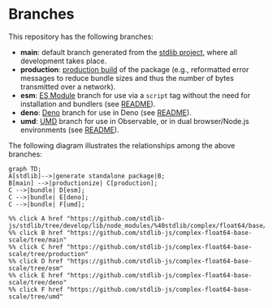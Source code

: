 <!--

@license Apache-2.0

Copyright (c) 2022 The Stdlib Authors.

Licensed under the Apache License, Version 2.0 (the "License");
you may not use this file except in compliance with the License.
You may obtain a copy of the License at

    http://www.apache.org/licenses/LICENSE-2.0

Unless required by applicable law or agreed to in writing, software
distributed under the License is distributed on an "AS IS" BASIS,
WITHOUT WARRANTIES OR CONDITIONS OF ANY KIND, either express or implied.
See the License for the specific language governing permissions and
limitations under the License.

-->

# Branches

This repository has the following branches:

-   **main**: default branch generated from the [stdlib project][stdlib-url], where all development takes place.
-   **production**: [production build][production-url] of the package (e.g., reformatted error messages to reduce bundle sizes and thus the number of bytes transmitted over a network).
-   **esm**: [ES Module][esm-url] branch for use via a `script` tag without the need for installation and bundlers (see [README][esm-readme]).
-   **deno**: [Deno][deno-url] branch for use in Deno (see [README][deno-readme]).
-   **umd**: [UMD][umd-url] branch for use in Observable, or in dual browser/Node.js environments (see [README][umd-readme]).

The following diagram illustrates the relationships among the above branches:

```mermaid
graph TD;
A[stdlib]-->|generate standalone package|B;
B[main] -->|productionize| C[production];
C -->|bundle| D[esm];
C -->|bundle| E[deno];
C -->|bundle| F[umd];

%% click A href "https://github.com/stdlib-js/stdlib/tree/develop/lib/node_modules/%40stdlib/complex/float64/base/scale"
%% click B href "https://github.com/stdlib-js/complex-float64-base-scale/tree/main"
%% click C href "https://github.com/stdlib-js/complex-float64-base-scale/tree/production"
%% click D href "https://github.com/stdlib-js/complex-float64-base-scale/tree/esm"
%% click E href "https://github.com/stdlib-js/complex-float64-base-scale/tree/deno"
%% click F href "https://github.com/stdlib-js/complex-float64-base-scale/tree/umd"
```

[stdlib-url]: https://github.com/stdlib-js/stdlib/tree/develop/lib/node_modules/%40stdlib/complex/float64/base/scale
[production-url]: https://github.com/stdlib-js/complex-float64-base-scale/tree/production
[deno-url]: https://github.com/stdlib-js/complex-float64-base-scale/tree/deno
[deno-readme]: https://github.com/stdlib-js/complex-float64-base-scale/blob/deno/README.md
[umd-url]: https://github.com/stdlib-js/complex-float64-base-scale/tree/umd
[umd-readme]: https://github.com/stdlib-js/complex-float64-base-scale/blob/umd/README.md
[esm-url]: https://github.com/stdlib-js/complex-float64-base-scale/tree/esm
[esm-readme]: https://github.com/stdlib-js/complex-float64-base-scale/blob/esm/README.md